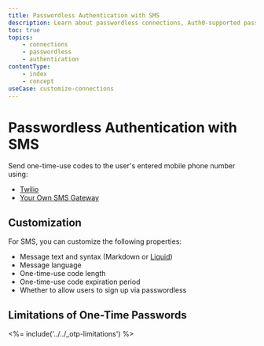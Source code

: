 ```yaml
---
title: Passwordless Authentication with SMS
description: Learn about passwordless connections, Auth0-supported passwordless methods of authentication, and how to implement passwordless authentication with Auth0.
toc: true
topics:
    - connections
    - passwordless
    - authentication
contentType:
    - index
    - concept
useCase: customize-connections
---
```

# Passwordless Authentication with SMS

Send one-time-use codes to the user's entered mobile phone number using:

* [Twilio](/dashboard/guides/connections/configure-passwordess-sms)
* [Your Own SMS Gateway](/connections/passwordless/guides/use-sms-gateway-passwordless)

## Customization

For SMS, you can customize the following properties:

* Message text and syntax (Markdown or [Liquid](/email/liquid-syntax))
* Message language
* One-time-use code length
* One-time-use code expiration period
* Whether to allow users to sign up via passwordless

## Limitations of One-Time Passwords

<%= include('../../_otp-limitations') %>
